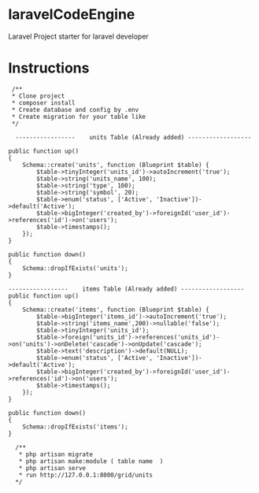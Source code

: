 # laravelCodeEngine
Laravel Project starter for laravel developer

   # Instructions
 
     /**
     * Clone project 
     * composer install
     * Create database and config by .env 
     * Create migration for your table like  
     */

      -----------------    units Table (Already added) ------------------ 

    public function up()
    {
        Schema::create('units', function (Blueprint $table) {
            $table->tinyInteger('units_id')->autoIncrement('true');
            $table->string('units_name', 100);
            $table->string('type', 100);
            $table->string('symbol', 20);
            $table->enum('status', ['Active', 'Inactive'])->default('Active');
            $table->bigInteger('created_by')->foreignId('user_id')->references('id')->on('users');
            $table->timestamps();
        });
    }
    
    public function down()
    {
        Schema::dropIfExists('units');
    }
    
    -----------------    items Table (Already added) ------------------ 
    public function up()
    {
        Schema::create('items', function (Blueprint $table) {
            $table->bigInteger('items_id')->autoIncrement('true');
            $table->string('items_name',200)->nullable('false');
            $table->tinyInteger('units_id');
            $table->foreign('units_id')->references('units_id')->on('units')->onDelete('cascade')->onUpdate('cascade');
            $table->text('description')->default(NULL);
            $table->enum('status', ['Active', 'Inactive'])->default('Active');
            $table->bigInteger('created_by')->foreignId('user_id')->references('id')->on('users');
            $table->timestamps();
        });
    }

    public function down()
    {
        Schema::dropIfExists('items');
    }

      /**
       * php artisan migrate
       * php artisan make:module ( table name  )
       * php artisan serve
       * run http://127.0.0.1:8000/grid/units  
      */


